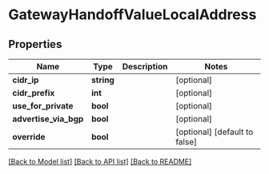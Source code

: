 # GatewayHandoffValueLocalAddress

## Properties
Name | Type | Description | Notes
------------ | ------------- | ------------- | -------------
**cidr_ip** | **string** |  | [optional] 
**cidr_prefix** | **int** |  | [optional] 
**use_for_private** | **bool** |  | [optional] 
**advertise_via_bgp** | **bool** |  | [optional] 
**override** | **bool** |  | [optional] [default to false]

[[Back to Model list]](../README.md#documentation-for-models) [[Back to API list]](../README.md#documentation-for-api-endpoints) [[Back to README]](../README.md)


